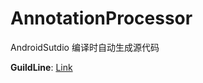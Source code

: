 # AnnotationProcessor

AndroidSutdio 编译时自动生成源代码

**GuildLine**: [Link](http://ryfthink.github.io/2015/12/19/AndroidSutdio-%E7%BC%96%E8%AF%91%E6%97%B6%E8%87%AA%E5%8A%A8%E7%94%9F%E6%88%90%E6%BA%90%E4%BB%A3%E7%A0%81/)
